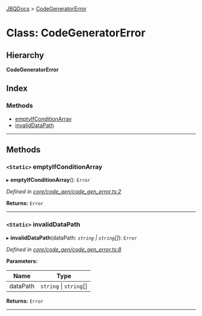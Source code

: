 [JBQDocs](../README.md) > [CodeGeneratorError](../classes/codegeneratorerror.md)

# Class: CodeGeneratorError

## Hierarchy

**CodeGeneratorError**

## Index

### Methods

* [emptyIfConditionArray](codegeneratorerror.md#emptyifconditionarray)
* [invalidDataPath](codegeneratorerror.md#invaliddatapath)

---

## Methods

<a id="emptyifconditionarray"></a>

### `<Static>` emptyIfConditionArray

▸ **emptyIfConditionArray**(): `Error`

*Defined in [core/code_gen/code_gen_error.ts:2](https://github.com/krnik/vjs-validator/blob/0be452f/src/core/code_gen/code_gen_error.ts#L2)*

**Returns:** `Error`

___
<a id="invaliddatapath"></a>

### `<Static>` invalidDataPath

▸ **invalidDataPath**(dataPath: *`string` \| `string`[]*): `Error`

*Defined in [core/code_gen/code_gen_error.ts:8](https://github.com/krnik/vjs-validator/blob/0be452f/src/core/code_gen/code_gen_error.ts#L8)*

**Parameters:**

| Name | Type |
| ------ | ------ |
| dataPath | `string` \| `string`[] |

**Returns:** `Error`

___

